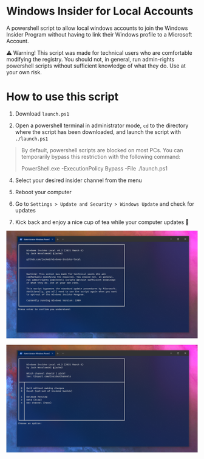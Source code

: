 # Windows Insider for Local Accounts
A powershell script to allow local windows accounts to
join the Windows Insider Program without having to link
their Windows profile to a Microsoft Account.

⚠ Warning! This script was made for technical users
who are comfortable modifying the registry. You should not, in general, run
admin-rights powershell scripts without sufficient knowledge of what they do. Use at your own risk.

# How to use this script

1. Download `launch.ps1`

2. Open a powershell terminal in administrator mode,
`cd` to the directory where the script has been downloaded, and launch the script with `./launch.ps1`
>By default, powershell scripts are blocked on most PCs. You can temporarily
>bypass this restriction with the following command:
>
>PowerShell.exe -ExecutionPolicy Bypass -File ./launch.ps1


4. Select your desired insider channel from the menu

5. Reboot your computer

6. Go to `Settings > Update and Security > Windows Update` and check for updates

7. Kick back and enjoy a nice cup of tea while your computer updates 🍵

![Splash Screen](./images/splash.png)

![Select Channel](./images/select.png)